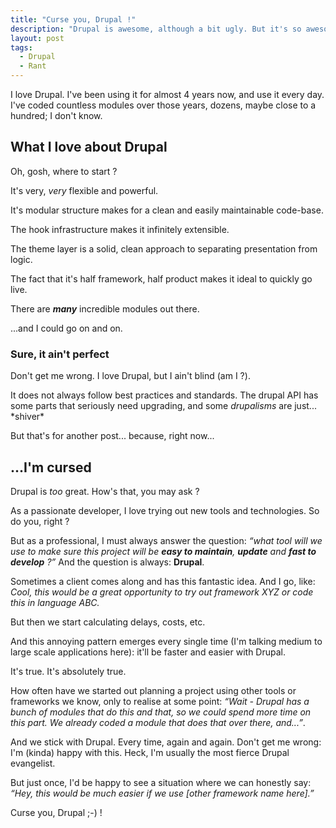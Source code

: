 ```yaml
---
title: "Curse you, Drupal !"
description: "Drupal is awesome, although a bit ugly. But it's so awesome, I can't get rid of it."
layout: post
tags:
  - Drupal
  - Rant
---
```


I love Drupal. I've been using it for almost 4 years now, and use it every day. I've coded countless modules over those years, dozens, maybe close to a hundred; I don't know.


## What I love about Drupal

Oh, gosh, where to start ?

It's very, *very* flexible and powerful.

It's modular structure makes for a clean and easily maintainable code-base.

The hook infrastructure makes it infinitely extensible.

The theme layer is a solid, clean approach to separating presentation from logic.

The fact that it's half framework, half product makes it ideal to quickly go live.

There are ***many*** incredible modules out there.

...and I could go on and on.


### Sure, it ain't perfect

Don't get me wrong. I love Drupal, but I ain't blind (am I ?).

It does not always follow best practices and standards. The drupal API has some parts that seriously need upgrading, and some *drupalisms* are just... \*shiver\*

But that's for another post... because, right now...


## ...I'm cursed

Drupal is *too* great. How's that, you may ask ?

As a passionate developer, I love trying out new tools and technologies. So do you, right ?

But as a professional, I must always answer the question: *&ldquo;what tool will we use to make sure this project will be **easy to maintain**, **update** and **fast to develop** ?&rdquo;* And the question is always: **Drupal**.

Sometimes a client comes along and has this fantastic idea. And I go, like: *Cool, this would be a great opportunity to try out framework XYZ or code this in language ABC.*

But then we start calculating delays, costs, etc.

And this annoying pattern emerges every single time (I'm talking medium to large scale applications here): it'll be faster and easier with Drupal.

It's true. It's absolutely true.

How often have we started out planning a project using other tools or frameworks we know, only to realise at some point: *&ldquo;Wait - Drupal has a bunch of modules that do this and that, so we could spend more time on this part. We already coded a module that does that over there, and...&rdquo;*.

And we stick with Drupal. Every time, again and again. Don't get me wrong: I'm (kinda) happy with this. Heck, I'm usually the most fierce Drupal evangelist.

But just once, I'd be happy to see a situation where we can honestly say: *&ldquo;Hey, this would be much easier if we use \[other framework name here\].&rdquo;*

Curse you, Drupal ;-) !

